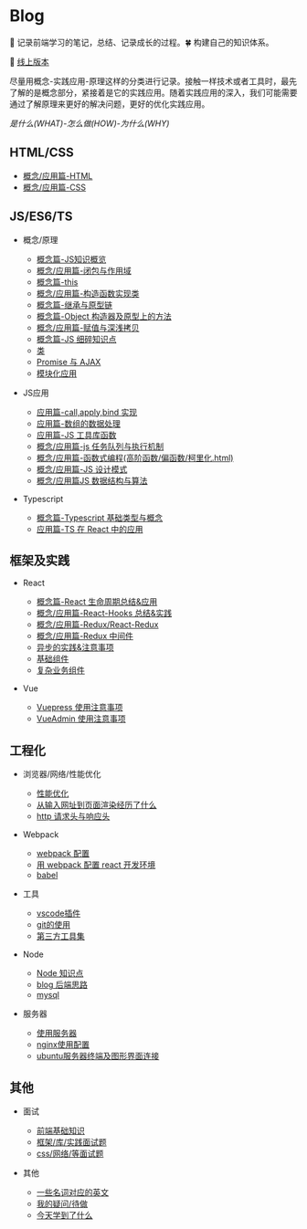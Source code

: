 # Blog

:seedling: 记录前端学习的笔记，总结、记录成长的过程。:four_leaf_clover: 构建自己的知识体系。

:whale: [线上版本](https://https://blog.xblcity.com)

尽量用概念-实践应用-原理这样的分类进行记录。接触一样技术或者工具时，最先了解的是概念部分，紧接着是它的实践应用。随着实践应用的深入，我们可能需要通过了解原理来更好的解决问题，更好的优化实践应用。

*是什么(WHAT)-怎么做(HOW)-为什么(WHY)*

## HTML/CSS

- [概念/应用篇-HTML](https://blog.xblcity.com/html-css/html.html)
- [概念/应用篇-CSS](https://blog.xblcity.com/html-css/css-utils.html)

## JS/ES6/TS

- 概念/原理

  - [概念篇-JS知识概览](https://blog.xblcity.com/js/summarization.html)
  - [概念/应用篇-闭包与作用域](https://blog.xblcity.com/js/scope-closures.html)
  - [概念篇-this](https://blog.xblcity.com/js/this.html)
  - [概念/应用篇-构造函数实现类](https://blog.xblcity.com/js/object.html)
  - [概念篇-继承与原型链](https://blog.xblcity.com/js/inherit.html)
  - [概念篇-Object 构造器及原型上的方法](https://blog.xblcity.com/js/object-methods.html)
  - [概念/应用篇-赋值与深浅拷贝](https://blog.xblcity.com/js/copy.html)
  - [概念篇-JS 细碎知识点](https://blog.xblcity.com/js/knowledge-points.html)
  - [类](https://blog.xblcity.com/es6/class.html)
  - [Promise 与 AJAX](https://blog.xblcity.com/es6/promise.html)
  - [模块化应用](https://blog.xblcity.com/es6/module.html)

- JS应用

  - [应用篇-call,apply,bind 实现](https://blog.xblcity.com/js/call.html)
  - [应用篇-数组的数据处理](https://blog.xblcity.com/js/array.html)
  - [应用篇-JS 工具库函数](https://blog.xblcity.com/js/utils.html)
  - [概念/应用篇-js 任务队列与执行机制](https://blog.xblcity.com/js/eventloop.html)
  - [概念/应用篇-函数式编程(高阶函数/偏函数/柯里化.html)](https://blog.xblcity.com/js/func-program.html)
  - [概念/应用篇-JS 设计模式](https://blog.xblcity.com/js/design-mode.html)
  - [概念/应用篇JS 数据结构与算法](https://blog.xblcity.com/js/algorithm.html)

- Typescript

  - [概念篇-Typescript 基础类型与概念](https://blog.xblcity.com/typescript/ts-basic.html)
  - [应用篇-TS 在 React 中的应用](https://blog.xblcity.com/typescript/ts-react.html)

## 框架及实践

- React

  - [概念篇-React 生命周期总结&应用](https://blog.xblcity.com/react/lifecycle.html)
  - [概念/应用篇-React-Hooks 总结&实践](https://blog.xblcity.com/react/react-hooks.html)
  - [概念/应用篇-Redux/React-Redux](https://blog.xblcity.com/react/redux.html)
  - [概念/应用篇-Redux 中间件](https://blog.xblcity.com/react/redux-middleware.html)
  - [异步的实践&注意事项](https://blog.xblcity.com/react/async.html)
  - [基础组件](https://blog.xblcity.com/react/basic-co.html)
  - [复杂业务组件](https://blog.xblcity.com/react/complex-co.html)

- Vue

  - [Vuepress 使用注意事项](https://blog.xblcity.com/vue/vuepress.html)
  - [VueAdmin 使用注意事项](https://blog.xblcity.com/vue/vue-admin.html)

## 工程化

- 浏览器/网络/性能优化

  - [性能优化](https://blog.xblcity.com/mix/performance.html)
  - [从输入网址到页面渲染经历了什么](https://blog.xblcity.com/mix/render.html)
  - [http 请求头与响应头](https://blog.xblcity.com/mix/http-message.html)

- Webpack

  - [webpack 配置](https://blog.xblcity.com/tools/webpack/webpack-config.html)
  - [用 webpack 配置 react 开发环境](https://blog.xblcity.com/tools/webpack/webpack-react.html)
  - [babel](https://blog.xblcity.com/tools/webpack/babel.html)

- 工具

  - [vscode插件](https://blog.xblcity.com/tools/vs.html)
  - [git的使用](https://blog.xblcity.com/tools/git.html)
  - [第三方工具集](https://blog.xblcity.com/tools/tool.html)

- Node

  - [Node 知识点](https://blog.xblcity.com/node/little-points.html)
  - [blog 后端思路](https://blog.xblcity.com/node/blog.html)
  - [mysql](https://blog.xblcity.com/node/mysql.html)

- 服务器

  - [使用服务器](https://blog.xblcity.com/server/server.html)
  - [nginx使用配置](https://blog.xblcity.com/server/nginx.html)
  - [ubuntu服务器终端及图形界面连接](https://blog.xblcity.com/server/ubuntu.html)

## 其他

- 面试

  - [前端基础知识](https://blog.xblcity.com/interview/js-interview.html)
  - [框架/库/实践面试题](https://blog.xblcity.com/interview/lib-interview.html)
  - [css/网络/等面试题](https://blog.xblcity.com/interview/other-interview.html)

- 其他

  - [一些名词对应的英文](https://blog.xblcity.com/others/words.html)
  - [我的疑问/待做](https://blog.xblcity.com/others/questions.html)
  - [今天学到了什么](https://blog.xblcity.com/others/today.html)
